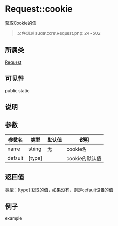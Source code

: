 # Request::cookie
获取Cookie的值
> *文件信息* suda\core\Request.php: 24~502
## 所属类 

[Request](../Request.md)

## 可见性

  public  static
## 说明



## 参数

| 参数名 | 类型 | 默认值 | 说明 |
|--------|-----|-------|-------|
| name |  string | 无 |  cookie名 |
| default |  [type] |  |  cookie的默认值 |

## 返回值
类型：[type]
 获取的值，如果没有，则是default设置的值

## 例子

example
